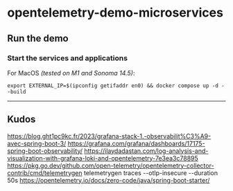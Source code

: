 # opentelemetry-demo-microservices

## Run the demo

### Start the services and applications

For MacOS *(tested on M1 and Sonoma 14.5)*:

```shell
export EXTERNAL_IP=$(ipconfig getifaddr en0) && docker compose up -d --build
```

---

## Kudos

https://blog.ght1pc9kc.fr/2023/grafana-stack-1.-observabilit%C3%A9-avec-spring-boot-3/
https://grafana.com/grafana/dashboards/17175-spring-boot-observability/
https://ilaydadastan.com/log-analysis-and-visualization-with-grafana-loki-and-opentelemetry-7e3ea3c78895
https://pkg.go.dev/github.com/open-telemetry/opentelemetry-collector-contrib/cmd/telemetrygen
telemetrygen traces --otlp-insecure --duration 50s
https://opentelemetry.io/docs/zero-code/java/spring-boot-starter/
